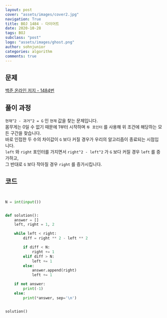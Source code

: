 ```yaml
---
layout: post
cover: "assets/images/cover2.jpg"
navigation: True
title: BOJ 1484 - 다이어트
date: 2020-10-28
tags: BOJ
subclass: "post"
logo: "assets/images/ghost.png"
author: sohnjunior
categories: algorithm
comments: true
---
```


## 문제

[백준 온라인 저지 - 1484번](https://www.acmicpc.net/problem/1484)

## 풀이 과정

`현재^2 - 과거^2 = G` 인 `현재` 값을 찾는 문제입니다. <br>
몸무게는 0일 수 없기 때문에 1부터 시작하며 `투 포인터` 를 사용해 위 조건에 해당하는 모든 구간을 찾습니다. <br>
바로 인접한 두 수의 차이값이 `G` 보다 커질 경우가 우리의 알고리즘이 종료되는 시점입니다. <br>
`left` 와 `right` 포인터를 가지면서 `right^2 - left^2` 가 `G` 보다 커질 경우 `left` 를 증가하고, <br>
그 반대로 `G` 보다 작아질 경우 `right` 를 증가시킵니다. <br>

## 코드

```python


N = int(input())


def solution():
    answer = []
    left, right = 1, 2

    while left < right:
        diff = right ** 2 - left ** 2

        if diff < N:
            right += 1
        elif diff > N:
            left += 1
        else:
            answer.append(right)
            left += 1

    if not answer:
        print(-1)
    else:
        print(*answer, sep='\n')


solution()

```
